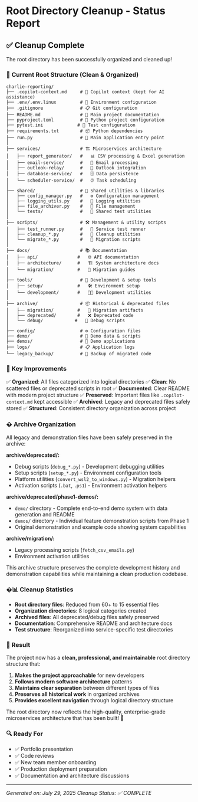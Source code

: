 # Root Directory Cleanup - Status Report

## ✅ Cleanup Complete

The root directory has been successfully organized and cleaned up!

### 📁 **Current Root Structure (Clean & Organized)**

```
charlie-reporting/
├── .copilot-context.md     # 🤖 Copilot context (kept for AI assistance)
├── .env/.env.linux         # 🔧 Environment configuration
├── .gitignore              # 📋 Git configuration
├── README.md               # 📖 Main project documentation
├── pyproject.toml          # 🐍 Python project configuration
├── pytest.ini             # 🧪 Test configuration
├── requirements.txt        # 📦 Python dependencies
├── run.py                  # 🚀 Main application entry point
│
├── services/               # 🏗️ Microservices architecture
│   ├── report_generator/   #   📊 CSV processing & Excel generation
│   ├── email-service/      #   📧 Email processing
│   ├── outlook-relay/      #   🔗 Outlook integration
│   ├── database-service/   #   🗄️ Data persistence
│   └── scheduler-service/  #   ⏰ Task scheduling
│
├── shared/                 # 🔗 Shared utilities & libraries
│   ├── config_manager.py   #   ⚙️ Configuration management
│   ├── logging_utils.py    #   📝 Logging utilities
│   ├── file_archiver.py    #   📁 File management
│   └── tests/              #   🧪 Shared test utilities
│
├── scripts/                # 🛠️ Management & utility scripts
│   ├── test_runner.py      #   🧪 Service test runner
│   ├── cleanup_*.py        #   🧹 Cleanup utilities
│   └── migrate_*.py        #   🔄 Migration scripts
│
├── docs/                   # 📚 Documentation
│   ├── api/               #   🌐 API documentation
│   ├── architecture/      #   🏗️ System architecture docs
│   └── migration/         #   🔄 Migration guides
│
├── tools/                  # 🔧 Development & setup tools
│   ├── setup/             #   🛠️ Environment setup
│   └── development/       #   👨‍💻 Development utilities
│
├── archive/                # 📦 Historical & deprecated files
│   ├── migration/         #   🔄 Migration artifacts
│   ├── deprecated/        #   ❌ Deprecated code
│   └── debug/            #   🐛 Debug scripts
│
├── config/                 # ⚙️ Configuration files
├── demo/                   # 🎯 Demo data & scripts
├── demos/                  # 🎪 Demo applications
├── logs/                   # 📋 Application logs
└── legacy_backup/          # 💾 Backup of migrated code
```

### 🎯 **Key Improvements**

✅ **Organized**: All files categorized into logical directories
✅ **Clean**: No scattered files or deprecated scripts in root
✅ **Documented**: Clear README with modern project structure
✅ **Preserved**: Important files like `.copilot-context.md` kept accessible
✅ **Archived**: Legacy and deprecated files safely stored
✅ **Structured**: Consistent directory organization across project

### � **Archive Organization**

All legacy and demonstration files have been safely preserved in the archive:

**archive/deprecated/:**

- Debug scripts (`debug_*.py`) - Development debugging utilities
- Setup scripts (`setup_*.py`) - Environment configuration tools  
- Platform utilities (`convert_wsl2_to_windows.py`) - Migration helpers
- Activation scripts (`.bat`, `.ps1`) - Environment activation helpers

**archive/deprecated/phase1-demos/:**

- `demo/` directory - Complete end-to-end demo system with data generation and README
- `demos/` directory - Individual feature demonstration scripts from Phase 1
- Original demonstration and example code showing system capabilities

**archive/migration/:**

- Legacy processing scripts (`fetch_csv_emails.py`)
- Environment activation utilities

This archive structure preserves the complete development history and demonstration capabilities while maintaining a clean production codebase.

### �📊 **Cleanup Statistics**

- **Root directory files**: Reduced from 60+ to 15 essential files
- **Organization directories**: 8 logical categories created
- **Archived files**: All deprecated/debug files safely preserved
- **Documentation**: Comprehensive README and architecture docs
- **Test structure**: Reorganized into service-specific test directories

### 🎉 **Result**

The project now has a **clean, professional, and maintainable** root directory structure that:

1. **Makes the project approachable** for new developers
2. **Follows modern software architecture** patterns
3. **Maintains clear separation** between different types of files
4. **Preserves all historical work** in organized archives
5. **Provides excellent navigation** through logical directory structure

The root directory now reflects the high-quality, enterprise-grade microservices architecture that has been built! 🚀

### 🔍 **Ready For**

- ✅ Portfolio presentation
- ✅ Code reviews
- ✅ New team member onboarding
- ✅ Production deployment preparation
- ✅ Documentation and architecture discussions

---

*Generated on: July 29, 2025*
*Cleanup Status: ✅ COMPLETE*
